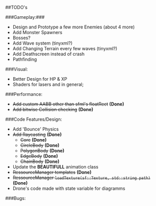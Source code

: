 ##TODO's

###Gameplay:###

* Design and Prototype a few more Enemies (about 4 more)
* Add Monster Spawners
* Bosses?
* Add Wave system (tinyxml?)
* Add Changing Terrain every few waves (tinyxml?)
* Add Deathscreen instead of crash
* Pathfinding

###Visual:

* Better Design for HP & XP
* Shaders for lasers and in general;

###Performance:

* ~~Add custom AABB other than sfml's floatRect~~ __(Done)__
* ~~Add bitwise Collision checking~~ __(Done)__

###Code Features/Design:

* Add 'Bounce' Physics
* ~~Add Raycasting~~ __(Done)__
  * ~~Core~~ __(Done)__
  * ~~CircleBody~~ __(Done)__
  * ~~PolygonBody~~ __(Done)__
  * ~~EdgeBody~~ __(Done)__
  * ~~ChainBody~~ __(Done)__
* Update the __BEAUTIFULL__ animation class
* ~~RessourceManager templates~~ __(Done)__
* ~~RessourceManager `loadTexture(sf::Texture, std::string path)`~~ __(Done)__
* Drone's code made with state variable for diagramms

###Bugs:
